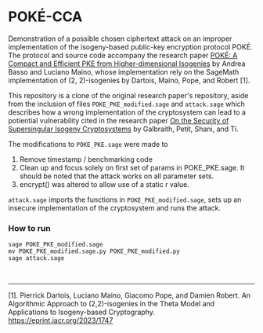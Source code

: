 # POKÉ-CCA

Demonstration of a possible chosen ciphertext attack on an improper implementation of the isogeny-based public-key encryption protocol POKÉ. The protocol and source code accompany the research paper [POKÉ: A Compact and Efficient PKE from Higher-dimensional Isogenies](https://eprint.iacr.org/2024/624) by Andrea Basso and Luciano Maino, whose implementation rely on the SageMath implementation of (2, 2)-isogenies by Dartois, Maino, Pope, and Robert [1].

This repository is a clone of the original research paper's repository, aside from the inclusion of files `POKE_PKE_modified.sage` and `attack.sage` which describes how a wrong implementation of the cryptosystem can lead to a potiential vulnerability cited in the research paper [On the Security of Supersingular Isogeny Cryptosystems](https://eprint.iacr.org/2016/859.pdf) by Galbraith, Petit, Shani, and Ti.

The modifications to `POKE_PKE.sage` were made to
1. Remove timestamp / benchmarking code
2. Clean up and focus solely on first set of params in POKE_PKE.sage. It should be noted that the attack works on all parameter sets.
3. encrypt() was altered to allow use of a static r value.

`attack.sage` imports the functions in `POKE_PKE_modified.sage`, sets up an insecure implementation of the cryptosystem and runs the attack.

### How to run

```
sage POKE_PKE_modified.sage
mv POKE_PKE_modified.sage.py POKE_PKE_modified.py
sage attack.sage
```

<br>

---

[1]. Pierrick Dartois, Luciano Maino, Giacomo Pope, and Damien Robert. An Algorithmic Approach to (2,2)-isogenies in the Theta Model and Applications to Isogeny-based Cryptography. https://eprint.iacr.org/2023/1747

